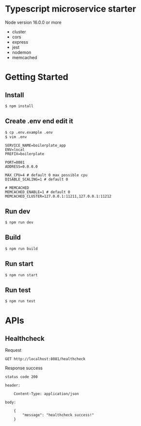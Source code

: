 # Typescript microservice starter

Node version 16.0.0 or more

* cluster
* cors
* express
* jest
* nodemon
* memcached


# Getting Started

## Install
```bash
$ npm install
```

## Create .env end edit it
```bash
$ cp .env.example .env
$ vim .env
```

```
SERVICE_NAME=boilerplate_app
ENV=local
PREFIX=boilerplate

PORT=8081
ADDRESS=0.0.0.0

MAX_CPU=4 # default 0 max possible cpu
DISABLE_SCALING=1 # default 0

# MEMCACHED
MEMCACHED_ENABLE=1 # default 0
MEMCACHED_CLUSTER=127.0.0.1:11211,127.0.0.1:11212

```

## Run dev
```bash
$ npm run dev
``` 

## Build
```bash
$ npm run build
```

## Run start
```bash
$ npm run start
```

## Run test
```bash
$ npm run test
```

# APIs

## Healthcheck

Request
``` 
GET http://localhost:8081/healthcheck
```

Response success
``` 
status code 200

header:

    Content-Type: application/json

body: 

    {
	    "message": "healthcheck success!"
    }
```